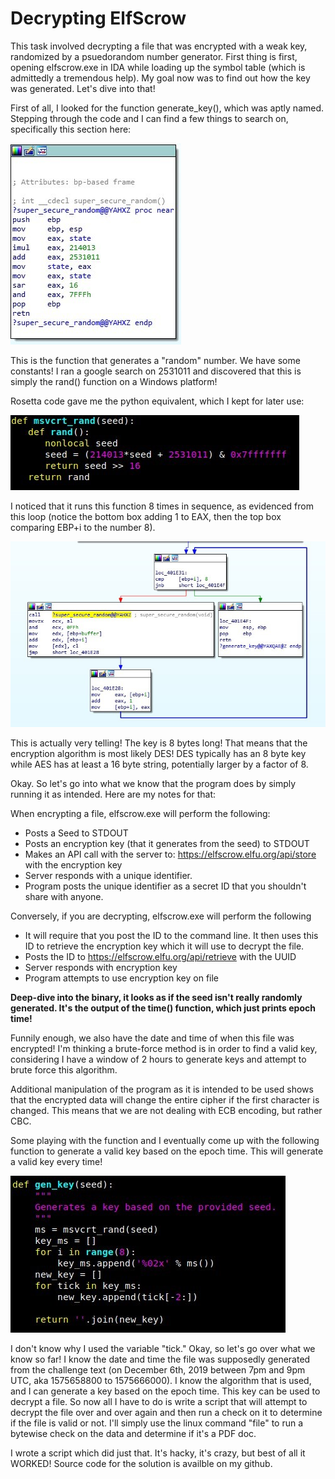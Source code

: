 # Decrypting ElfScrow

This task involved decrypting a file that was encrypted with a weak key,
randomized by a psuedorandom number generator. First thing is first,
opening elfscrow.exe in IDA while loading up the symbol table (which is
admittedly a tremendous help). My goal now was to find out how the key
was generated. Let's dive into that!
	
First of all, I looked for the function generate_key(), which was aptly
named. Stepping through the code and I can find a few things to search
on, specifically this section here:

![super-secure-random-number-gen](../images/hhc-supersecurerandom.jpg)

This is the function that generates a "random" number. We have some
constants! I ran a google search on 2531011 and discovered that this is
simply the rand() function on a Windows platform!
	
Rosetta code gave me the python equivalent, which I kept for later use:

![psuedo-random number generator for python from rosetta code](../images/hhc-random.jpg)

I noticed that it runs this function 8 times in sequence, as evidenced
from this loop (notice the bottom box adding 1 to EAX, then the top box
comparing EBP+i to the number 8).

![Gen-key loop](../images/hhc-genkeyloop.jpg)

This is actually very telling! The key is 8 bytes long! That means that
the encryption algorithm is most likely DES! DES typically has an 8 byte
key while AES has at least a 16 byte string, potentially larger by a
factor of 8.
	
Okay. So let's go into what we know that the program does by simply
running it as intended. Here are my notes for that:
	
When encrypting a file, elfscrow.exe will perform the following:
		
- Posts a Seed to STDOUT
- Posts an encryption key (that it generates from the seed) to STDOUT
- Makes an API call with the server to: https://elfscrow.elfu.org/api/store with the encryption key
- Server responds with a unique identifier.
- Program posts the unique identifier as a secret ID that you shouldn't share with anyone.

Conversely, if you are decrypting, elfscrow.exe will perform the following
- It will require that you post the ID to the command line. It then uses this ID to retrieve the encryption key which it will use to decrypt the file.
- Posts the ID to https://elfscrow.elfu.org/api/retrieve with the UUID
- Server responds with encryption key
- Program attempts to use encryption key on file

**Deep-dive into the binary, it looks as if the seed isn't really randomly generated. It's the output of the time() function, which just prints epoch time!**
	
Funnily enough, we also have the date and time of when this file was
encrypted! I'm thinking a brute-force method is in order to find a
valid key, considering I have a window of 2 hours to generate keys and
attempt to brute force this algorithm.
		
Additional manipulation of the program as it is intended to be used
shows that the encrypted data will change the entire cipher if the first
character is changed. This means that we are not dealing with ECB
encoding, but rather CBC.
		
Some playing with the function and I eventually come up with the following
function to generate a valid key based on the epoch time. This will
generate a valid key every time!

![Generate Valid Key](../images/hhc-validkey.jpg)

I don't know why I used the variable "tick." Okay, so let's go over what we
know so far! I know the date and time the file was supposedly generated from
the challenge text (on December 6th, 2019 between 7pm and 9pm UTC, aka
1575658800 to 1575666000). I know the algorithm that is used, and I can
generate a key based on the epoch time. This key can be used to decrypt a
file. So now all I have to do is write a script that will attempt to decrypt
the file over and over again and then run a check on it to determine if the
file is valid or not. I'll simply use the linux command "file" to run a
bytewise check on the data and determine if it's a PDF doc.
		
I wrote a script which did just that. It's hacky, it's crazy, but best of all
it WORKED! Source code for the solution is availble on my github.
